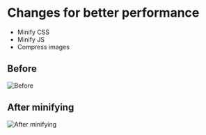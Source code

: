# Changes for better performance
* Minify CSS
* Minify JS
* Compress images

## Before

![Before](https://github.com/fennadew/perfomance/blob/master/src/assets/img/start.png "Before")

## After minifying

![After minifying](https://github.com/fennadew/wafs/blob/master/src/assets/img/start.png "After minifying")

